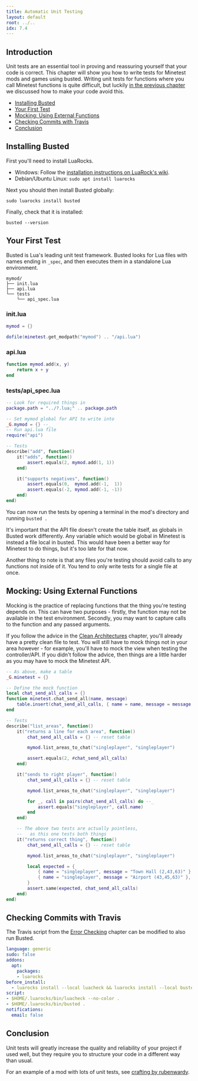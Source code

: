 ```yaml
---
title: Automatic Unit Testing
layout: default
root: ../..
idx: 7.4
---
```


## Introduction

Unit tests are an essential tool in proving and reassuring yourself that your code
is correct. This chapter will show you how to write tests for Minetest mods and
games using busted. Writing unit tests for functions where you call Minetest
functions is quite difficult, but luckily [in the previous chapter](clean_arch.html)
 we discussed how to make your code avoid this.

* [Installing Busted](#installing-busted)
* [Your First Test](#your-first-test)
* [Mocking: Using External Functions](#mocking-using-external-functions)
* [Checking Commits with Travis](#checking-commits-with-travis)
* [Conclusion](#conclusion)

## Installing Busted

First you'll need to install LuaRocks.

* Windows: Follow the [installation instructions on LuaRock's wiki](https://github.com/luarocks/luarocks/wiki/Installation-instructions-for-Windows).
* Debian/Ubuntu Linux: `sudo apt install luarocks`

Next you should then install Busted globally:

    sudo luarocks install busted

Finally, check that it is installed:

    busted --version


## Your First Test

Busted is Lua's leading unit test framework. Busted looks for Lua files with
names ending in `_spec`, and then executes them in a standalone Lua environment.

    mymod/
    ├── init.lua
    ├── api.lua
    └── tests
        └── api_spec.lua


### init.lua

```lua
mymod = {}

dofile(minetest.get_modpath("mymod") .. "/api.lua")
```



### api.lua

```lua
function mymod.add(x, y)
    return x + y
end
```

### tests/api_spec.lua

```lua
-- Look for required things in
package.path = "../?.lua;" .. package.path

-- Set mymod global for API to write into
_G.mymod = {} --_
-- Run api.lua file
require("api")

-- Tests
describe("add", function()
    it("adds", function()
        assert.equals(2, mymod.add(1, 1))
    end)

    it("supports negatives", function()
        assert.equals(0,  mymod.add(-1,  1))    
        assert.equals(-2, mymod.add(-1, -1))
    end)
end)
```

You can now run the tests by opening a terminal in the mod's directory and
running `busted .`

It's important that the API file doesn't create the table itself, as globals in
Busted work differently. Any variable which would be global in Minetest is instead
a file local in busted. This would have been a better way for Minetest to do things,
but it's too late for that now.

Another thing to note is that any files you're testing should avoid calls to any
functions not inside of it. You tend to only write tests for a single file at once.


## Mocking: Using External Functions

Mocking is the practice of replacing functions that the thing you're testing depends
on. This can have two purposes - firstly, the function may not be available in the
test environment. Secondly, you may want to capture calls to the function and any
passed arguments.

If you follow the advice in the [Clean Architectures](clean_arch.html) chapter,
you'll already have a pretty clean file to test. You will still have to mock
things not in your area however - for example, you'll have to mock the view when
testing the controller/API. If you didn't follow the advice, then things are a
little harder as you may have to mock the Minetest API.

```lua
-- As above, make a table
_G.minetest = {}

-- Define the mock function
local chat_send_all_calls = {}
function minetest.chat_send_all(name, message)
    table.insert(chat_send_all_calls, { name = name, message = message })
end

-- Tests
describe("list_areas", function()
    it("returns a line for each area", function()
        chat_send_all_calls = {} -- reset table

        mymod.list_areas_to_chat("singleplayer", "singleplayer")

        assert.equals(2, #chat_send_all_calls)
    end)

    it("sends to right player", function()
        chat_send_all_calls = {} -- reset table

        mymod.list_areas_to_chat("singleplayer", "singleplayer")

        for _, call in pairs(chat_send_all_calls) do --_
            assert.equals("singleplayer", call.name)
        end
    end)

    -- The above two tests are actually pointless,
    --   as this one tests both things
    it("returns correct thing", function()
        chat_send_all_calls = {} -- reset table

        mymod.list_areas_to_chat("singleplayer", "singleplayer")

        local expected = {
            { name = "singleplayer", message = "Town Hall (2,43,63)" },
            { name = "singleplayer", message = "Airport (43,45,63)" },
        }
        assert.same(expected, chat_send_all_calls)
    end)
end)
```


## Checking Commits with Travis

The Travis script from the [Error Checking](luacheck.html)
chapter can be modified to also run Busted.

```yml
language: generic
sudo: false
addons:
  apt:
    packages:
    - luarocks
before_install:
  - luarocks install --local luacheck && luarocks install --local busted
script:
- $HOME/.luarocks/bin/luacheck --no-color .
- $HOME/.luarocks/bin/busted .
notifications:
  email: false
```


## Conclusion

Unit tests will greatly increase the quality and reliability of your project if used
well, but they require you to structure your code in a different way than usual.

For an example of a mod with lots of unit tests, see
[crafting by rubenwardy](https://github.com/rubenwardy/crafting).
